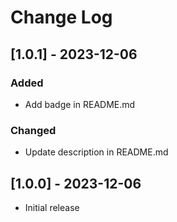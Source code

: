# Change Log

## [1.0.1] - 2023-12-06

### Added

- Add badge in README.md

### Changed

- Update description in README.md

## [1.0.0] - 2023-12-06

- Initial release
